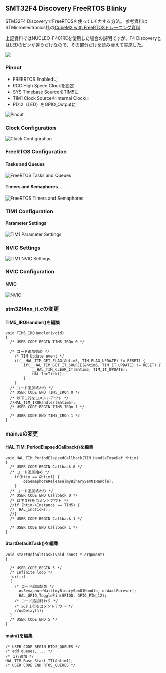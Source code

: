 ## SMT32F4 Discovery FreeRTOS Blinky

STM32F4 DiscoveryでFreeRTOSを使ってLチカする方法。
参考資料はSTMicroelectronics社の[CubeMX with FreeRTOSトレーニング資料](https://www.stmcu.jp/design/document/training-materials_j/51214/)

上記資料ではNUCLEO-F401REを使用した場合の説明ですが、F4 DiscoveryとはLEDのピンが違うだけなので、その部分だけを読み替えて実施した。

![](images/training_material.png)

### Pinout

- FREERTOS Enabledに
- RCC High Speed Clockを設定
- SYS Timebase SourceをTIM5に
- TIM1 Clock SourceをInternal Clockに
- PD12（LED）をGPIO_Outputに

![Pinout](images/pinout.png)

### Clock Configuration

![Clock Configuration](images/clock_config.png)

### FreeRTOS Configuration

#### Tasks and Queues

![FreeRTOS Tasks and Queues](images/freertos_tasks_and_queues.png)

#### Timers and Semaphores

![FreeRTOS Timers and Semaphores](images/freertos_timers_and_semaphores.png)

### TIM1 Configuration

#### Parameter Settings

![TIM1 Parameter Settings](images/tim1_parameter_settings.png)

### NVIC Settings

![TIM1 NVIC Settings](images/tim1_nvic_settings.png)

### NVIC Configuration

#### NVIC

![NVIC](images/nvic.png)


### stm32f4xx_it.cの変更

#### TIM5_IRQHandler()を編集

~~~
void TIM5_IRQHandler(void)
{
  /* USER CODE BEGIN TIM5_IRQn 0 */

  /* コード追加始め */
	/* TIM Update event */
	if(__HAL_TIM_GET_FLAG(&htim5, TIM_FLAG_UPDATE) != RESET) {
		if(__HAL_TIM_GET_IT_SOURCE(&htim5, TIM_IT_UPDATE) != RESET) {
			__HAL_TIM_CLEAR_IT(&htim5, TIM_IT_UPDATE);
			HAL_IncTick();
		}
	}
  /* コード追加終わり */
  /* USER CODE END TIM5_IRQn 0 */
  /* 以下１行をコメントアウト */
  //HAL_TIM_IRQHandler(&htim5);
  /* USER CODE BEGIN TIM5_IRQn 1 */

  /* USER CODE END TIM5_IRQn 1 */
}
~~~

### main.cの変更

#### HAL_TIM_PeriodElapsedCallback()を編集

~~~
void HAL_TIM_PeriodElapsedCallback(TIM_HandleTypeDef *htim)
{
  /* USER CODE BEGIN Callback 0 */
  /* コード追加始め */
	if(htim == &htim1) {
		osSemaphoreRelease(myBinarySem01Handle);
	}
  /* コード追加終わり */
  /* USER CODE END Callback 0 */
  /* 以下３行をコメントアウト */
  //if (htim->Instance == TIM5) {
  //  HAL_IncTick();
  //}
  /* USER CODE BEGIN Callback 1 */

  /* USER CODE END Callback 1 */
}
~~~

#### StartDefaultTask()を編集

~~~
void StartDefaultTask(void const * argument)
{

  /* USER CODE BEGIN 5 */
  /* Infinite loop */
  for(;;)
  {
    /* コード追加始め */
	  osSemaphoreWait(myBinarySem01Handle, osWaitForever);
	  HAL_GPIO_TogglePin(GPIOD, GPIO_PIN_12);
    /* コード追加終わり */
    /* 以下１行をコメントアウト */
    //osDelay(1);
  }
  /* USER CODE END 5 */
}
~~~

#### main()を編集

~~~
/* USER CODE BEGIN RTOS_QUEUES */
/* add queues, ... */
/* １行追加 */
HAL_TIM_Base_Start_IT(&htim1);
/* USER CODE END RTOS_QUEUES */

~~~
